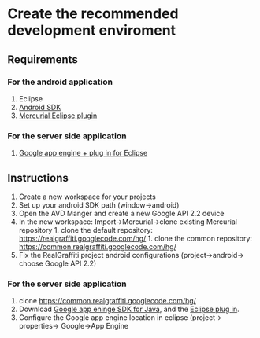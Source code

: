 # Create the recommended development enviroment #

## Requirements ##

### For the android application ###
  1. Eclipse
  1. [Android SDK](http://developer.android.com/sdk/installing.html)
  1. [Mercurial Eclipse plugin](http://www.javaforge.com/project/HGE)

### For the server side application ###
  1. [Google app engine + plug in for Eclipse](http://code.google.com/appengine/downloads.html)

## Instructions ##
  1. Create a new workspace for your projects
  1. Set up your android SDK path (window->android)
  1. Open the AVD Manger and create a new Google API 2.2 device
  1. In the new workspace: Import->Mercurial->clone existing Mercurial repository
    1. clone the default repository: https://realgraffiti.googlecode.com/hg/
    1. clone the common repository: https://common.realgraffiti.googlecode.com/hg/
  1. Fix the RealGraffiti project android configurations (project->android-> choose Google API 2.2)

### For the server side application ###
  1. clone https://common.realgraffiti.googlecode.com/hg/
  1. Download [Google app eninge SDK for Java](http://code.google.com/appengine/downloads.html), and the [Eclipse plug in](http://code.google.com/eclipse/docs/download.html).
  1. Configure the Google app engine location in eclipse (project-> properties-> Google->App Engine